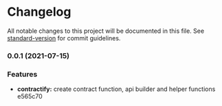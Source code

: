 # Changelog

All notable changes to this project will be documented in this file. See [standard-version](https://github.com/conventional-changelog/standard-version) for commit guidelines.

### 0.0.1 (2021-07-15)


### Features

* **contractify:** create contract function, api builder and helper functions e565c70
